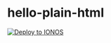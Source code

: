 # hello-plain-html

[![Deploy to IONOS](https://images.ionos.space/deploy-now-icons/deploy-to-ionos-btn.svg)](https://buildwith.ionos.com/setup?repo=https%3A%2F%2Fgithub.com%2Fbuildwith-ionos%2Fhello-plain-html)
